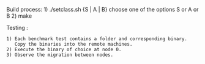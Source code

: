 Build process:
	1) ./setclass.sh  {S | A | B}  choose one of the options S or A or B
	2)  make 

Testing :

	1) Each benchmark test contains a folder and corresponding binary.
	   Copy the binaries into the remote machines. 
	2) Execute the binary of choice at node 0.
	3) Observe the migration between nodes. 
